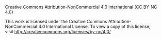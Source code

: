 Creative Commons Attribution-NonCommercial 4.0 International (CC BY-NC 4.0)

This work is licensed under the Creative Commons Attribution-NonCommercial 4.0 International License. To view a copy of this license, visit http://creativecommons.org/licenses/by-nc/4.0/
